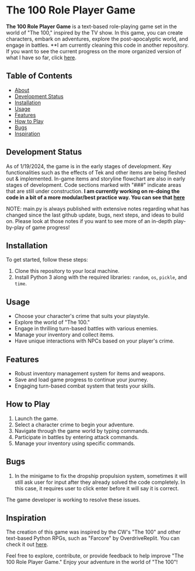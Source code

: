 # The 100 Role Player Game

**The 100 Role Player Game** is a text-based role-playing game set in the world of "The 100," inspired by the TV show. In this game, you can create characters, embark on adventures, explore the post-apocalyptic world, and engage in battles. **I am currently cleaning this code in another repository. If you want to see the current progress on the more organized version of what I have so far, click [here](https://github.com/raisa-d/RPGClean).

## Table of Contents
- [About](#the-100-role-player-game)
- [Development Status](#development-status)
- [Installation](#installation)
- [Usage](#usage)
- [Features](#features)
- [How to Play](#how-to-play)
- [Bugs](#bugs)
- [Inspiration](#inspiration)

## Development Status

As of 1/19/2024, the game is in the early stages of development. Key functionalities such as the effects of Tek and other items are being fleshed out & implemented. In-game items and storyline flowchart are also in early stages of development. Code sections marked with "###" indicate areas that are still under construction. 
**I am currently working on re-doing the code in a bit of a more modular/best practice way. You can see that [here](https://github.com/raisa-d/RPGClean)**

NOTE: main.py is always published with extensive notes regarding what has changed since the last github update, bugs, next steps, and ideas to build on. 
Please look at those notes if you want to see more of an in-depth play-by-play of game progress!

## Installation

To get started, follow these steps:

1. Clone this repository to your local machine.
2. Install Python 3 along with the required libraries: `random`, `os`, `pickle`, and `time`.

## Usage

- Choose your character's crime that suits your playstyle.
- Explore the world of "The 100."
- Engage in thrilling turn-based battles with various enemies.
- Manage your inventory and collect items.
- Have unique interactions with NPCs based on your player's crime.

## Features

- Robust inventory management system for items and weapons.
- Save and load game progress to continue your journey.
- Engaging turn-based combat system that tests your skills.

## How to Play

1. Launch the game.
2. Select a character crime to begin your adventure.
3. Navigate through the game world by typing commands.
4. Participate in battles by entering attack commands.
5. Manage your inventory using specific commands.

## Bugs

1. In the minigame to fix the dropship propulsion system, sometimes it will still ask user for input after they already solved the code completely. In this case, it requires user to click enter before it will say it is correct.

The game developer is working to resolve these issues.

## Inspiration

The creation of this game was inspired by the CW's "The 100" and other text-based Python RPGs, such as "Farcore" by OverdriveReplit. You can check it out [here](https://replit.com/@OverdriveReplit/Farcore?v=1#main.py).

Feel free to explore, contribute, or provide feedback to help improve "The 100 Role Player Game." Enjoy your adventure in the world of "The 100"!
